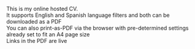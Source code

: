 This is my online hosted CV. <br>
It supports English and Spanish language filters and both can be downloaded as a PDF <br>
You can also print-as-PDF via the browser with pre-determined settings already set to fit an A4 page size <br>
Links in the PDF are live